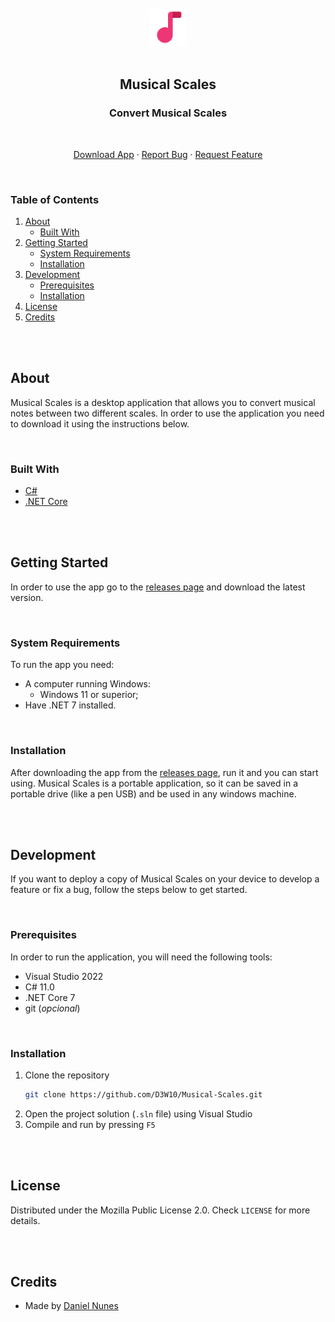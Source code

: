 <br />
<br />
<div align="center">
    <a href="https://github.com/D3W10/Musical-Scales">
        <img src="https://raw.githubusercontent.com/D3W10/Musical-Scales/master/logo.png" alt="Logo" width="60" height="60">
    </a>
    <br />
    <br />
    <h2 align="center">Musical Scales</h2>
    <h3 align="center">Convert Musical Scales</h3>
    <br />
    <p align="center">
        <a href="https://github.com/D3W10/Musical-Scales/releases">Download App</a>
        ·
        <a href="https://github.com/D3W10/Musical-Scales/issues">Report Bug</a>
        ·
        <a href="https://github.com/D3W10/Musical-Scales/issues">Request Feature</a>
    </p>
</div>
<br />

### Table of Contents
1. [About](#about)
    - [Built With](#built-with)
2. [Getting Started](#getting-started)
    - [System Requirements](#system-requirements)
    - [Installation](#installation)
3. [Development](#development)
    - [Prerequisites](#prerequisites)
    - [Installation](#installation-1)
4. [License](#license)
5. [Credits](#credits)

<br />
<br />

## About

Musical Scales is a desktop application that allows you to convert musical notes between two different scales. In order to use the application you need to download it using the instructions below.

<br />

### Built With

- [C#](https://learn.microsoft.com/dotnet/csharp/)
- [.NET Core](https://dotnet.microsoft.com/)

<br />
<br />

## Getting Started

In order to use the app go to the [releases page](https://github.com/D3W10/Musical-Scales/releases) and download the latest version.

<br />

### System Requirements

To run the app you need:

- A computer running Windows:
    - Windows 11 or superior;
- Have .NET 7 installed.

<br />

### Installation

After downloading the app from the [releases page](https://github.com/D3W10/Musical-Scales/releases), run it and you can start using. Musical Scales is a portable application, so it can be saved in a portable drive (like a pen USB) and be used in any windows machine.

<br />
<br />

## Development

If you want to deploy a copy of Musical Scales on your device to develop a feature or fix a bug, follow the steps below to get started.

<br />

### Prerequisites

In order to run the application, you will need the following tools:
- Visual Studio 2022
- C# 11.0
- .NET Core 7
- git (*opcional*)

<br />

### Installation

1. Clone the repository
    ```sh
    git clone https://github.com/D3W10/Musical-Scales.git
    ```
2. Open the project solution (`.sln` file) using Visual Studio
3. Compile and run by pressing `F5`

<br />
<br />

## License

Distributed under the Mozilla Public License 2.0. Check `LICENSE` for more details.

<br />
<br />

## Credits

- Made by [Daniel Nunes](https://d3w10.netlify.app/)